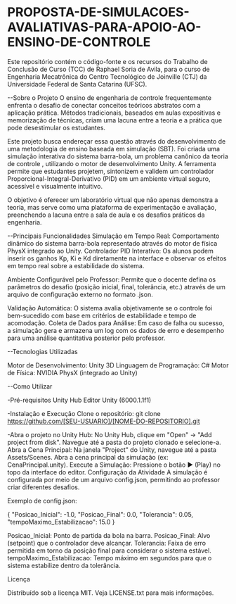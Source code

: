 # PROPOSTA-DE-SIMULACOES-AVALIATIVAS-PARA-APOIO-AO-ENSINO-DE-CONTROLE
Este repositório contém o código-fonte e os recursos do Trabalho de Conclusão de Curso (TCC) de Raphael Soria de Avila, para o curso de Engenharia Mecatrônica do Centro Tecnológico de Joinville (CTJ) da Universidade Federal de Santa Catarina (UFSC).

--Sobre o Projeto
O ensino de engenharia de controle frequentemente enfrenta o desafio de conectar conceitos teóricos abstratos com a aplicação prática. Métodos tradicionais, baseados em aulas expositivas e memorização de técnicas, criam uma lacuna entre a teoria e a prática que pode desestimular os estudantes.

Este projeto busca endereçar essa questão através do desenvolvimento de uma metodologia de ensino baseada em simulação (SBT). Foi criada uma simulação interativa do sistema barra-bola, um problema canônico da teoria de controle , utilizando o motor de desenvolvimento Unity. A ferramenta permite que estudantes projetem, sintonizem e validem um controlador Proporcional-Integral-Derivativo (PID)  em um ambiente virtual seguro, acessível e visualmente intuitivo.


O objetivo é oferecer um laboratório virtual que não apenas demonstra a teoria, mas serve como uma plataforma de experimentação e avaliação, preenchendo a lacuna entre a sala de aula e os desafios práticos da engenharia.


--Principais Funcionalidades
Simulação em Tempo Real: Comportamento dinâmico do sistema barra-bola representado através do motor de física PhysX integrado ao Unity.
Controlador PID Interativo: Os alunos podem inserir os ganhos Kp, Ki e Kd diretamente na interface e observar os efeitos em tempo real sobre a estabilidade do sistema.

Ambiente Configurável pelo Professor: Permite que o docente defina os parâmetros do desafio (posição inicial, final, tolerância, etc.) através de um arquivo de configuração externo no formato .json.

Validação Automática: O sistema avalia objetivamente se o controle foi bem-sucedido com base em critérios de estabilidade e tempo de acomodação.
Coleta de Dados para Análise: Em caso de falha ou sucesso, a simulação gera e armazena um log com os dados de erro e desempenho para uma análise quantitativa posterior pelo professor.


--Tecnologias Utilizadas

Motor de Desenvolvimento: Unity 3D
Linguagem de Programação: C# 
Motor de Física: NVIDIA PhysX (integrado ao Unity) 

--Como Utilizar

-Pré-requisitos
Unity Hub
Editor Unity (6000.1.1f1)

-Instalação e Execução
Clone o repositório:
git clone https://github.com/[SEU-USUARIO]/[NOME-DO-REPOSITORIO].git

-Abra o projeto no Unity Hub:
No Unity Hub, clique em "Open" -> "Add project from disk".
Navegue até a pasta do projeto clonado e selecione-a.
Abra a Cena Principal:
Na janela "Project" do Unity, navegue até a pasta Assets/Scenes.
Abra a cena principal da simulação (ex: CenaPrincipal.unity).
Execute a Simulação:
Pressione o botão ▶ (Play) no topo da interface do editor.
Configuração da Atividade
A simulação é configurada por meio de um arquivo config.json, permitindo ao professor criar diferentes desafios.

Exemplo de config.json:

{
  "Posicao_Inicial": -1.0,
  "Posicao_Final": 0.0,
  "Tolerancia": 0.05,
  "tempoMaximo_Estabilizacao": 15.0
}

Posicao_Inicial: Ponto de partida da bola na barra.
Posicao_Final: Alvo (setpoint) que o controlador deve alcançar.
Tolerancia: Faixa de erro permitida em torno da posição final para considerar o sistema estável.
tempoMaximo_Estabilizacao: Tempo máximo em segundos para que o sistema estabilize dentro da tolerância.


Licença

Distribuído sob a licença MIT. Veja LICENSE.txt para mais informações.
